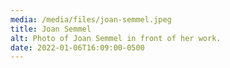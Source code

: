 ```yaml
---
media: /media/files/joan-semmel.jpeg
title: Joan Semmel
alt: Photo of Joan Semmel in front of her work.
date: 2022-01-06T16:09:00-0500
---
```

